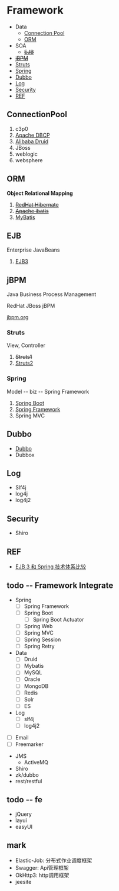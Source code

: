 # Framework


- Data
  - [Connection Pool](#connectionpool)
  - [ORM](#orm)
- SOA
  - [~~EJB~~](#ejb)
- [~~jBPM~~](#jbpm)
- [Struts](#struts)
- [Spring](#spring)
- [Dubbo](#dubbo)
- [Log](#log)
- [Security](#security)
- [REF](#ref)

## ConnectionPool

1. c3p0
1. [Apache DBCP](http://commons.apache.org/proper/commons-dbcp/)
1. [Alibaba Druid](connectionpool/druid/Druid.md)
1. JBoss
1. weblogic
1. websphere

## ORM
**Object Relational Mapping**

1. [~~RedHat Hibernate~~](orm/hibernate/Hibernate.md)
1. [~~Apache ibatis~~](http://ibatis.apache.org/)
1. [MyBatis](orm/mybatis/MyBatis.md)

## EJB
Enterprise JavaBeans

1. [EJB3](ejb/EJB3.md)

## jBPM
Java Business Process Management

RedHat JBoss jBPM

[jbpm.org](http://www.jbpm.org)

### Struts
View, Controller

1. ~~Struts1~~
1. [Struts2](struts/Struts2.md)

### Spring
Model -- biz -- Spring Framework

1. [Spring Boot](spring/springBoot/SpringBoot.md)
1. [Spring Framework](spring/springFramework/SpringFramework.md)
1. Spring MVC

## Dubbo

- [Dubbo](dubbo/Dubbo.md)
- Dubbox

## Log

- Slf4j
- log4j
- log4j2

## Security

- Shiro

## REF

- [EJB 3 和 Spring 技术体系比较](http://www.51cto.com/specbook/223/46090.htm)




todo -- Framework Integrate
---

- Spring
  - [ ] Spring Framework
  - [ ] Spring Boot
    - [ ] Spring Boot Actuator
  - [ ] Spring Web
  - [ ] Spring MVC
  - [ ] Spring Session
  - [ ] Spring Retry
- Data
  - [ ] Druid
  - [ ] Mybatis
  - [ ] MySQL
  - [ ] Oracle
  - [ ] MongoDB
  - [ ] Redis
  - [ ] Solr
  - [ ] ES
- Log
  - [ ] slf4j
  - [ ] log4j2
- [ ] Email
- [ ] Freemarker
- JMS
  - ActiveMQ
- Shiro
- zk/dubbo
- rest/restful


todo -- fe
---
- jQuery
- layui
- easyUI


mark
---
- Elastic-Job: 分布式作业调度框架
- Swagger: Api管理框架
- OkHttp3: http调用框架
- jeesite
